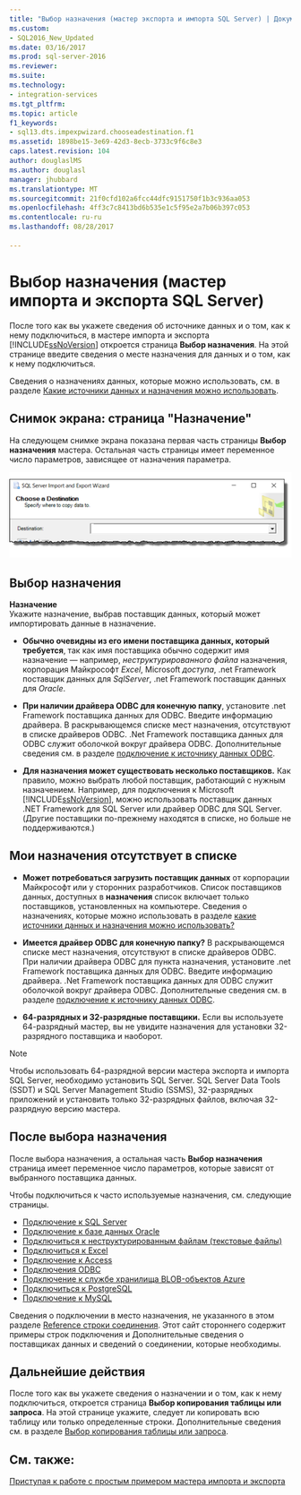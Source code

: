 ```yaml
---
title: "Выбор назначения (мастер экспорта и импорта SQL Server) | Документы Microsoft"
ms.custom:
- SQL2016_New_Updated
ms.date: 03/16/2017
ms.prod: sql-server-2016
ms.reviewer: 
ms.suite: 
ms.technology:
- integration-services
ms.tgt_pltfrm: 
ms.topic: article
f1_keywords:
- sql13.dts.impexpwizard.chooseadestination.f1
ms.assetid: 1898be15-3e69-42d3-8ecb-3733c9f6c8e3
caps.latest.revision: 104
author: douglaslMS
ms.author: douglasl
manager: jhubbard
ms.translationtype: MT
ms.sourcegitcommit: 21f0cfd102a6fcc44dfc9151750f1b3c936aa053
ms.openlocfilehash: 4ff3c7c8413bd6b535e1c5f95e2a7b06b397c053
ms.contentlocale: ru-ru
ms.lasthandoff: 08/28/2017

---
```

# <a name="choose-a-destination-sql-server-import-and-export-wizard"></a>Выбор назначения (мастер импорта и экспорта SQL Server)
 После того как вы укажете сведения об источнике данных и о том, как к нему подключиться, в мастере импорта и экспорта [!INCLUDE[ssNoVersion](../../includes/ssnoversion-md.md)] откроется страница **Выбор назначения**. На этой странице введите сведения о месте назначения для данных и о том, как к нему подключиться.
  
Сведения о назначениях данных, которые можно использовать, см. в разделе [Какие источники данных и назначения можно использовать](import-and-export-data-with-the-sql-server-import-and-export-wizard.md#wizardSources). 

## <a name="screen-shot-of-the-destination-page"></a>Снимок экрана: страница "Назначение"
На следующем снимке экрана показана первая часть страницы **Выбор назначения** мастера. Остальная часть страницы имеет переменное число параметров, зависящее от назначения параметра.

![Выбор назначения](../../integration-services/import-export-data/media/choose-destination.png)

## <a name="choose-a-destination"></a>Выбор назначения
 **Назначение**  
 Укажите назначение, выбрав поставщик данных, который может импортировать данные в назначение.
 
-   **Обычно очевидны из его имени поставщика данных, который требуется**, так как имя поставщика обычно содержит имя назначение — например, *неструктурированного файла* назначения, корпорация Майкрософт *Excel*, Microsoft *доступа*, .net Framework поставщик данных для *SqlServer*, .net Framework поставщик данных для *Oracle*.

-   **При наличии драйвера ODBC для конечную папку**, установите .net Framework поставщика данных для ODBC. Введите информацию драйвера. В раскрывающемся списке мест назначения, отсутствуют в списке драйверов ODBC. .Net Framework поставщика данных для ODBC служит оболочкой вокруг драйвера ODBC. Дополнительные сведения см. в разделе [подключение к источнику данных ODBC](../../integration-services/import-export-data/connect-to-an-odbc-data-source-sql-server-import-and-export-wizard.md).

-   **Для назначения может существовать несколько поставщиков.** Как правило, можно выбрать любой поставщик, работающий с нужным назначением. Например, для подключения к Microsoft [!INCLUDE[ssNoVersion](../../includes/ssnoversion-md.md)], можно использовать поставщик данных .NET Framework для SQL Server или драйвер ODBC для SQL Server. (Другие поставщики по-прежнему находятся в списке, но больше не поддерживаются.) 

## <a name="my-destination-isnt-in-the-list"></a>Мои назначения отсутствует в списке
-   **Может потребоваться загрузить поставщик данных** от корпорации Майкрософт или у сторонних разработчиков. Список поставщиков данных, доступных в **назначения** список включает только поставщиков, установленных на компьютере. Сведения о назначениях, которые можно использовать в разделе [какие источники данных и назначения можно использовать?](import-and-export-data-with-the-sql-server-import-and-export-wizard.md#wizardSources)

-   **Имеется драйвер ODBC для конечную папку?** В раскрывающемся списке мест назначения, отсутствуют в списке драйверов ODBC. При наличии драйвера ODBC для пункта назначения, установите .net Framework поставщика данных для ODBC. Введите информацию драйвера. .Net Framework поставщика данных для ODBC служит оболочкой вокруг драйвера ODBC. Дополнительные сведения см. в разделе [подключение к источнику данных ODBC](../../integration-services/import-export-data/connect-to-an-odbc-data-source-sql-server-import-and-export-wizard.md).

-   **64-разрядных и 32-разрядные поставщики.** Если вы используете 64-разрядный мастер, вы не увидите назначения для установки 32-разрядного поставщика и наоборот.

> [!NOTE]
> Чтобы использовать 64-разрядной версии мастера экспорта и импорта SQL Server, необходимо установить SQL Server. SQL Server Data Tools (SSDT) и SQL Server Management Studio (SSMS), 32-разрядных приложений и установить только 32-разрядных файлов, включая 32-разрядную версию мастера.

## <a name="after-you-choose-a-destination"></a>После выбора назначения
После выбора назначения, а остальная часть **Выбор назначения** страница имеет переменное число параметров, которые зависят от выбранного поставщика данных.

Чтобы подключиться к часто используемые назначения, см. следующие страницы.
-   [Подключение к SQL Server](../../integration-services/import-export-data/connect-to-a-sql-server-data-source-sql-server-import-and-export-wizard.md)
-   [Подключение к базе данных Oracle](../../integration-services/import-export-data/connect-to-an-oracle-data-source-sql-server-import-and-export-wizard.md)
-   [Подключиться к неструктурированным файлам (текстовые файлы)](../../integration-services/import-export-data/connect-to-a-flat-file-data-source-sql-server-import-and-export-wizard.md)
-   [Подключиться к Excel](../../integration-services/import-export-data/connect-to-an-excel-data-source-sql-server-import-and-export-wizard.md)
-   [Подключение к Access](../../integration-services/import-export-data/connect-to-an-access-data-source-sql-server-import-and-export-wizard.md)
-   [Подключения ODBC](../../integration-services/import-export-data/connect-to-an-odbc-data-source-sql-server-import-and-export-wizard.md)
-   [Подключение к службе хранилища BLOB-объектов Azure](../../integration-services/import-export-data/connect-to-azure-blob-storage-sql-server-import-and-export-wizard.md)
-   [Подключиться к PostgreSQL](../../integration-services/import-export-data/connect-to-a-postgresql-data-source-sql-server-import-and-export-wizard.md)
-   [Подключение к MySQL](../../integration-services/import-export-data/connect-to-a-mysql-data-source-sql-server-import-and-export-wizard.md)

Сведения о подключении в место назначения, не указанного в этом разделе [Reference строки соединения](https://www.connectionstrings.com/). Этот сайт стороннего содержит примеры строк подключения и Дополнительные сведения о поставщиках данных и сведений о соединении, которые необходимы.

## <a name="whats-next"></a>Дальнейшие действия  
 После того как вы укажете сведения о назначении и о том, как к нему подключиться, откроется страница **Выбор копирования таблицы или запроса**. На этой странице укажите, следует ли копировать всю таблицу или только определенные строки. Дополнительные сведения см. в разделе [Выбор копирования таблицы или запроса](../../integration-services/import-export-data/specify-table-copy-or-query-sql-server-import-and-export-wizard.md).  

## <a name="see-also"></a>См. также:
[Приступая к работе с простым примером мастера импорта и экспорта](../../integration-services/import-export-data/get-started-with-this-simple-example-of-the-import-and-export-wizard.md)



